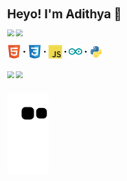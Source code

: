 # Heyo! I'm Adithya 👋

<div>
	<img height="140em" src="https://github-readme-stats.vercel.app/api?username=adithya-kalany&count_private=true&show_icons=true&theme=vue-dark&include_all_commits=true&hide=stars">
	<img height="140em" src="https://github-readme-stats.vercel.app/api/top-langs/?username=adithya-kalany&hide=css&layout=compact&theme=vue-dark">
</div><br>

<div>
  	<img align="center" height="32em" width="32em" src="https://raw.githubusercontent.com/devicons/devicon/master/icons/html5/html5-original.svg"> • 
  	<img align="center" height="32em" width="32em" src="https://raw.githubusercontent.com/devicons/devicon/master/icons/css3/css3-original.svg"> • 
	<img align="center" height="32em" width="32em" src="https://raw.githubusercontent.com/devicons/devicon/master/icons/javascript/javascript-original.svg"> •
	<img align="center" height="32em" width="32em" src="https://raw.githubusercontent.com/devicons/devicon/master/icons/arduino/arduino-original.svg"> •
	<img align="center" height="32em" width="32em" src="https://raw.githubusercontent.com/devicons/devicon/master/icons/python/python-original.svg">
</div>

##
<div>
	<a href="https://www.youtube.com/c/adithyakalany"><img src="https://img.shields.io/badge/Youtube-2CA5E0?style=for-the-badge&logo=youtube&logoColor=white"></a>
	<a href="https://reddit.com/u/adithyakalany"><img src="https://img.shields.io/badge/Reddit-8B89CC?style=for-the-badge&logo=reddit&logoColor=white"></a>
</div><br>

	

  ![Snake animation](https://github.com/zykkl/zykkl/blob/output/github-contribution-grid-snake.svg)
  

